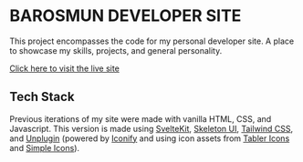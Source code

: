 # BAROSMUN DEVELOPER SITE

This project encompasses the code for my personal developer site. A place to showcase my skills, projects, and general personality. 

[Click here to visit the live site](https://barosmun.dev/)

## Tech Stack 

Previous iterations of my site were made with vanilla HTML, CSS, and Javascript. This version is made using [SvelteKit](https://kit.svelte.dev/), [Skeleton UI](https://www.skeleton.dev/), [Tailwind CSS](https://tailwindcss.com/), and [Unplugin](https://www.npmjs.com/package/unplugin-icons) (powered by [Iconify](https://iconify.design/) and using icon assets from [Tabler Icons](https://tabler.io/icons) and [Simple Icons](https://simpleicons.org/)). 
